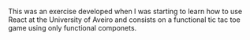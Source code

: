 This was an exercise developed when I was starting to learn how to use React at the University of Aveiro and consists on a functional tic tac toe game using only functional componets.
